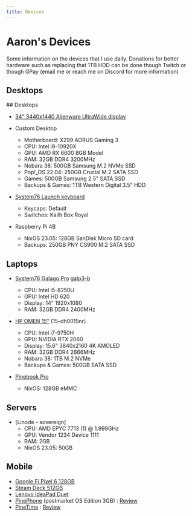 ```yaml
---
title: Devices
---
```


# Aaron's Devices

Some information on the devices that I use daily. Donations for better hardware such as replacing that 1TB HDD can be done though Twitch or though GPay (email me or reach me on Discord for more information)

## Desktops 

<section class="code card" markdown="1">
## Desktops

- [34" 3440x1440 Alienware UltraWide display](https://www.newegg.com/p/N82E16824260555)
- Custom Desktop
    - Motherboard: X299 AORUS Gaming 3 
    - CPU: Intel i9-10920X
    - GPU: AMD RX 6600 8GB Model
    - RAM: 32GB DDR4 3200MHz
    - Nobara 38: 500GB Samsung M.2 NVMe SSD
    - Pop!\_OS 22.04: 250GB Crucial M.2 SATA SSD
    - Games: 500GB Samsung 2.5" SATA SSD
    - Backups & Games: 1TB Western Digital 3.5" HDD
- [System76 Launch keyboard](https://system76.com/accessories/launch)
    - Keycaps: Default 
    - Switches: Kailh Box Royal

- Raspberry Pi 4B
    - NixOS 23.05: 128GB SanDisk Micro SD card
    - Backups: 250GB PNY CS900 M.2 SATA SSD

</section>

## Laptops

- [System76 Galago Pro](https://system76.com/laptops/galago) [galp3-b](https://support.system76.com/service-manuals/pdfs/Galago/galp3-service-manual.pdf)
    - CPU: Intel i5-8250U
    - GPU: Intel HD 620
    - Display: 14" 1920x1080
    - RAM: 32GB DDR4 2400MHz

- [HP OMEN 15"](https://support.hp.com/us-en/document/c06447685) (15-dh0015nr)
    - CPU: Intel i7-9750H 
    - GPU: NVIDIA RTX 2060
    - Display: 15.6" 3840x2160 4K AMOLED
    - RAM: 32GB DDR4 2666MHz
    - Nobara 38: 1TB M.2 NVMe 
    - Backups & Games: 500GB SATA SSD

- [Pinebook Pro](https://www.pine64.org/pinebook-pro/)
    - NixOS: 128GB eMMC

## Servers

- [Linode - sovereign]
    - CPU: AMD EPYC 7713 (1) @ 1.999GHz 
    - GPU: Vendor 1234 Device 1111 
    - RAM: 2GB
    - NixOS 23.05: 50GB

## Mobile

- [Google Fi Pixel 6 128GB](https://www.gsmarena.com/google_pixel_6-11037.php)
- [Steam Deck 512GB](https://www.steamdeck.com/en/tech)
- [Lenovo IdeaPad Duet](https://www.google.com/intl/en_us/chromebook/device/lenovo-chromebook-duet/)
- [PinePhone](https://pine64.com/product-category/pinephone/) (postmarket OS Edition 3GB) : [Review](https://ahoneycutt.me/blog/pinephone-review/)
- [PineTime](https://pine64.com/product-category/pinetime-smartwatch/) : [Review](https://ahoneycutt.me/blog/pinetime-mini-review/)

